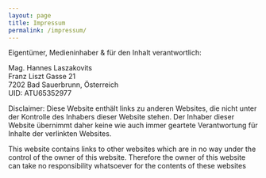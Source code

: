 ```yaml
---
layout: page
title: Impressum
permalink: /impressum/
---
```


Eigentümer,  Medieninhaber & für den Inhalt verantwortlich:

Mag. Hannes Laszakovits   
Franz Liszt Gasse 21  
7202 Bad Sauerbrunn, Österreich  
UID: ATU65352977

Disclaimer: Diese Website enthält links zu anderen Websites, die nicht unter der Kontrolle des Inhabers dieser Website stehen. Der Inhaber dieser Website übernimmt daher keine wie auch immer geartete Verantwortung für Inhalte der verlinkten Websites.

This website contains links to other websites which are in no way under the control of the owner of this website. Therefore the owner of this website can take no responsibility whatsoever for the contents of these websites
